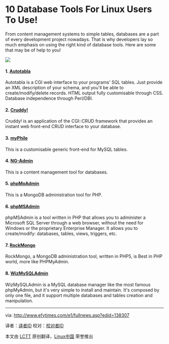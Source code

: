 10 Database Tools For Linux Users To Use!
================================================================================
From content management systems to simple tables, databases are a part of every development project nowadays. That is why developers lay so much emphasis on using the right kind of database tools. Here are some that may be of help to you!

![](http://www.efytimes.com/admin/useradmin/photo/LuMX31155AM5132014.jpeg)

#### 1. [Autotabla][1] ####

Autotabla is a CGI web interface to your programs' SQL tables. Just provide an XML description of your schema, and you'll be able to create/modify/delete records. HTML output fully customisable through CSS. Database independence through Perl/DBI.

#### 2. [Cruddy!][2] ####

Cruddy! is an application of the CGI::CRUD framework that provides an instant web front-end CRUD interface to your database.

#### 3. [myPhile][3] ####

This is a customisable generic front-end for MySQL tables.

#### 4. [NG-Admin][4] ####

This is a content management tool for databases.

#### 5. [phpMoAdmin][5] ####

This is a MongoDB administration tool for PHP.

#### 6. [phpMSAdmin][6] ####

phpMSAdmin is a tool written in PHP that allows you to administer a Microsoft SQL Server through a web browser, without the need for Windows or the proprietary Enterprise Manager. It allows you to create/modify: databases, tables, views, triggers, etc.

#### 7. [RockMongo][7] ####

RockMongo, a MongoDB administration tool, written in PHP5, is Best in PHP world, more like PHPMyAdmin.

#### 8. [WizMySQLAdmin][8] ####

WizMySQLAdmin is a MySQL database manager like the most famous phpMyAdmin, but it's very simple to install and maintain. It's composed by only one file, and it support multiple databases and tables creation and manipulation. 

--------------------------------------------------------------------------------

via: http://www.efytimes.com/e1/fullnews.asp?edid=138307

译者：[译者ID](https://github.com/译者ID) 校对：[校对者ID](https://github.com/校对者ID)

本文由 [LCTT](https://github.com/LCTT/TranslateProject) 原创翻译，[Linux中国](http://linux.cn/) 荣誉推出

[1]:http://sourceforge.net/projects/autotabla/
[2]:http://www.thesmbexchange.com/cruddy/
[3]:http://efytimes.com/e1/companionway.net
[4]:http://www.ng-marketing.com/wuerzburg/
[5]:http://phpmoadmin.com/
[6]:http://sourceforge.net/projects/phpmsadmin/
[7]:http://rockmongo.com/
[8]:http://sourceforge.net/projects/wizmysqadmin/
